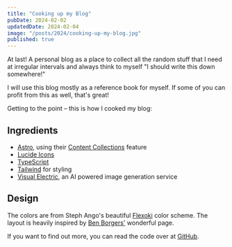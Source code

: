 ```yaml
---
title: "Cooking up my Blog"
pubDate: 2024-02-02
updatedDate: 2024-02-04
image: "/posts/2024/cooking-up-my-blog.jpg"
published: true
---
```


At last! A personal blog as a place to collect all the random stuff that I need at irregular intervals and always think to myself "I should write this down somewhere!"

I will use this blog mostly as a reference book for myself. If some of you can profit from this as well, that's great!

Getting to the point – this is how I cooked my blog:

## Ingredients

- [Astro](https://astro.build), using their [Content Collections](https://docs.astro.build/en/guides/content-collections/) feature
- [Lucide Icons](https://lucide.dev/)
- [TypeScript](https://www.typescriptlang.org/)
- [Tailwind](https://tailwindcss.com) for styling
- [Visual Electric](https://visualelectric.com/), an AI powered image generation service

## Design

The colors are from Steph Ango's beautiful [Flexoki](https://stephango.com/flexoki) color scheme. The layout is heavily inspired by [Ben Borgers'](https://ben.page) wonderful page.

If you want to find out more, you can read the code over at [GitHub](https://github.com/jannbar/blog).
